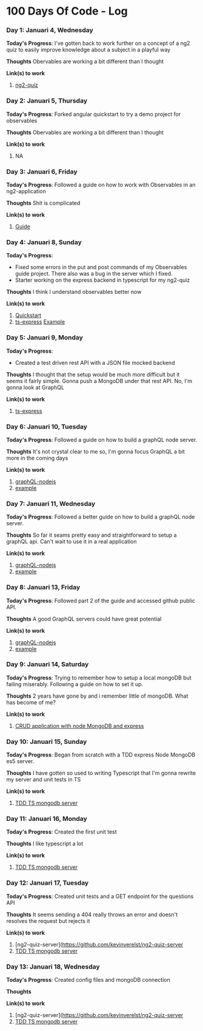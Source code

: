 # 100 Days Of Code - Log

### Day 1: Januari 4, Wednesday

**Today's Progress**: I've gotten back to work further on a concept of a ng2 quiz to easily improve knowledge about a subject in a playful way

**Thoughts** Obervables are working a bit different than I thought 

**Link(s) to work**
1. [ng2-quiz](https://github.com/kevinverelst/ng2-quiz)

### Day 2: Januari 5, Thursday

**Today's Progress**: Forked angular quickstart to try a demo project for observables 

**Thoughts** Obervables are working a bit different than I thought 

**Link(s) to work**
1. NA

### Day 3: Januari 6, Friday

**Today's Progress**: Followed a guide on how to work with Observables in an ng2-application 

**Thoughts** Shit is complicated 

**Link(s) to work**
1. [Guide](https://scotch.io/tutorials/angular-2-http-requests-with-observables)


### Day 4: Januari 8, Sunday

**Today's Progress**: 
- Fixed some errors in the put and post commands of my Observables guide project. 
There also was a bug in the server which I fixed.
- Starter working on the express backend in typescript for my ng2-quiz

**Thoughts** I think I understand observables better now

**Link(s) to work**
1. [Quickstart](https://github.com/kevinverelst/quickstart)
2. [ts-express](https://github.com/kevinverelst/ts-express) [Example](http://mherman.org/blog/2016/11/05/developing-a-restful-api-with-node-and-typescript/#.WHKR1bYrKJQ)

### Day 5: Januari 9, Monday

**Today's Progress**: 
- Created a test driven rest API with a JSON file mocked backend

**Thoughts** I thought that the setup would be much more difficult but it seems it fairly simple.
Gonna push a MongoDB under that rest API. No, I'm gonna look at GraphQL

**Link(s) to work**
1. [ts-express](https://github.com/kevinverelst/ts-express)

### Day 6: Januari 10, Tuesday

**Today's Progress**: Followed a guide on how to build a graphQL node server.

**Thoughts** It's not crystal clear to me so, I'm gonna focus GraphQL a bit more in the coming days

**Link(s) to work**
1. [graphQL-nodejs](https://github.com/kevinverelst/grapQL-nodejs)
2. [example](https://www.sitepoint.com/creating-graphql-server-nodejs-mongodb/)

### Day 7: Januari 11, Wednesday

**Today's Progress**: Followed a better guide on how to build a graphQL node server.

**Thoughts** So far it seams pretty easy and straightforward to setup a graphQL api. Can't wait to use it in a real application

**Link(s) to work**
1. [graphQL-nodejs](https://github.com/kevinverelst/grapQL-nodejs)
2. [example](https://edgecoders.com/graphql-learn-by-doing-part-1-of-3-9b04cadeacfa#.9jwy3gtqj)

### Day 8: Januari 13, Friday

**Today's Progress**: Followed part 2 of the guide and accessed github public API.

**Thoughts** A good GraphQL servers could have great potential

**Link(s) to work**
1. [graphQL-nodejs](https://github.com/kevinverelst/grapQL-nodejs)
2. [example](https://edgecoders.com/graphql-learn-by-doing-part-1-of-3-9b04cadeacfa#.9jwy3gtqj)

### Day 9: Januari 14, Saturday

**Today's Progress**: Trying to remember how to setup a local mongoDB but failing miserably. Following a guide on how to set it up.

**Thoughts** 2 years have gone by and i remember little of mongoDB. What has become of me?

**Link(s) to work**
1. [CRUD application with node MongoDB and express](https://zellwk.com/blog/crud-express-mongodb/)

### Day 10: Januari 15, Sunday

**Today's Progress**: Began from scratch with a TDD express Node MongoDB es5 server.

**Thoughts** I have gotten so used to writing Typescript that I'm gonna rewrite my server and unit tests in TS

**Link(s) to work**
1. [TDD TS mongodb server](http://mherman.org/blog/2016/11/05/developing-a-restful-api-with-node-and-typescript/#.WHtzxbYrKJQ)

### Day 11: Januari 16, Monday

**Today's Progress**: Created the first unit test 

**Thoughts** I like typescript a lot

**Link(s) to work**
1. [TDD TS mongodb server](http://mherman.org/blog/2016/11/05/developing-a-restful-api-with-node-and-typescript/#.WHtzxbYrKJQ)

### Day 12: Januari 17, Tuesday

**Today's Progress**: Created unit tests and a GET endpoint for the questions API

**Thoughts** It seems sending a 404 really throws an error and doesn't resolves the request but rejects it

**Link(s) to work**
1. [ng2-quiz-server](https://github.com/kevinverelst/ng2-quiz-server
2. [TDD TS mongodb server](http://mherman.org/blog/2016/11/05/developing-a-restful-api-with-node-and-typescript/#.WHtzxbYrKJQ)

### Day 13: Januari 18, Wednesday

**Today's Progress**: Created config files and mongoDB connection

**Thoughts** 

**Link(s) to work**
1. [ng2-quiz-server](https://github.com/kevinverelst/ng2-quiz-server
2. [TDD TS mongodb server](http://mherman.org/blog/2016/11/05/developing-a-restful-api-with-node-and-typescript/#.WHtzxbYrKJQ)

